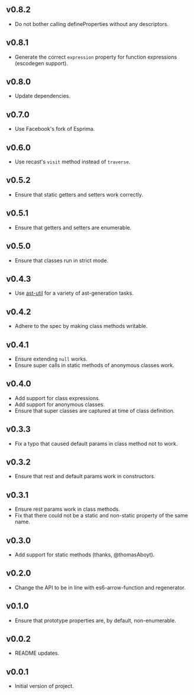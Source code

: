 ## v0.8.2

* Do not bother calling defineProperties without any descriptors.

## v0.8.1

* Generate the correct `expression` property for function expressions (escodegen support).

## v0.8.0

* Update dependencies.

## v0.7.0

* Use Facebook's fork of Esprima.

## v0.6.0

* Use recast's `visit` method instead of `traverse`.

## v0.5.2

* Ensure that static getters and setters work correctly.

## v0.5.1

* Ensure that getters and setters are enumerable.

## v0.5.0

* Ensure that classes run in strict mode.

## v0.4.3

* Use [ast-util](https://github.com/eventualbuddha/ast-util) for a variety of
  ast-generation tasks.

## v0.4.2

* Adhere to the spec by making class methods writable.

## v0.4.1

* Ensure extending `null` works.
* Ensure super calls in static methods of anonymous classes work.

## v0.4.0

* Add support for class expressions.
* Add support for anonymous classes.
* Ensure that super classes are captured at time of class definition.

## v0.3.3

* Fix a typo that caused default params in class method not to work.

## v0.3.2

* Ensure that rest and default params work in constructors.

## v0.3.1

* Ensure rest params work in class methods.
* Fix that there could not be a static and non-static property of the same name.

## v0.3.0

* Add support for static methods (thanks, @thomasAboyt).

## v0.2.0

* Change the API to be in line with es6-arrow-function and regenerator.

## v0.1.0

* Ensure that prototype properties are, by default, non-enumerable.

## v0.0.2

* README updates.

## v0.0.1

* Initial version of project.

